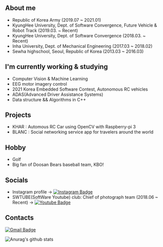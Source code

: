 ## About me
- Republic of Korea Army (2019.07 ~ 2021.01)
- KyungHee University, Dept. of Software Convergence, Future Vehicle & Robot Track (2019.03. ~ Recent)
- KyungHee University, Dept. of Software Convergence (2018.03. ~ Recent)
- Inha University, Dept. of Mechanical Engineering (2017.03 ~ 2018.02)
- Sewha highschool, Seoul, Republic of Korea (2013.03 ~ 2016.03)

## I'm currently working & studying 
- Computer Vision & Machine Learning
- EEG motor imagery control 
- 2021 Korea Embedded Software Contest, Autonomous RC vehicles
- ADAS(Advanced Driver Assistance Systems)
- Data structure && Algorithms in C++

## Projects
- KHAR : Automous RC Car using OpenCV with Raspberry-pi 3
- BLANC : Social networking service app for travelers around the world

## Hobby
- Golf
- Big fan of Doosan Bears baseball team, KBO!

## Socials 
- Instagram profile -> [![Instagram Badge](https://img.shields.io/badge/-Instagram-a877f2?style=flat-square&logo=Instagram&logoColor=white&link=https://www.instagram.com/h.joony_vlog/)](https://www.instagram.com/h.joony_vlog/)
- SWTUBE(SoftWare Youtube) club: Chief of photograph team (2018.06 ~ Recent) -> [![Youtube Badge](https://img.shields.io/badge/Youtube-ff0000?style=flat-square&logo=youtube&link=https://www.youtube.com/c/소융튜브/featured)](https://www.youtube.com/c/소융튜브/featured)

## Contacts
[![Gmail Badge](https://img.shields.io/badge/-Gmail-d14836?style=flat-square&logo=Gmail&logoColor=white&link=mailto:wilko97@khu.ac.kr)](mailto:wilko97@khu.ac.kr)

![Anurag's github stats](https://github-readme-stats.vercel.app/api?username=PHANTOM0122&show_icons=true&theme=radical)

